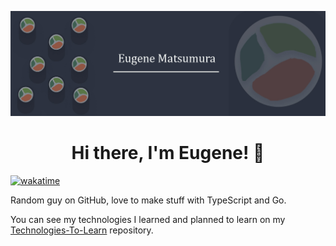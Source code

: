 [![Banner](images/banner.jpg)](https://github.com/SushiWaUmai)

<h1 align="center">
Hi there, I'm Eugene! 👋
</h1>

[![wakatime](https://wakatime.com/badge/user/8cc0a80a-7a1a-448c-8c5e-742ed9a33792.svg)](https://wakatime.com/@SushiWaUmai)

Random guy on GitHub, love to make stuff with TypeScript and Go.


You can see my technologies I learned and planned to learn on my [Technologies-To-Learn](https://github.com/SushiWaUmai/Technologies-To-Learn) repository.
